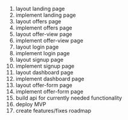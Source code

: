 1. layout landing page
2. implement landing page
3. layout offers page
4. implement offers page
5. layout offer-view page
6. implement offer-view page
7. layout login page
8. implement login page
9. layout signup page
10. implement signup page
11. layout dashboard page
12. implement dashboard page
13. layout offer-form page
14. implement offer-form page
15. build api for currently needed functionality
16. deploy MVP
17. create features/fixes roadmap
